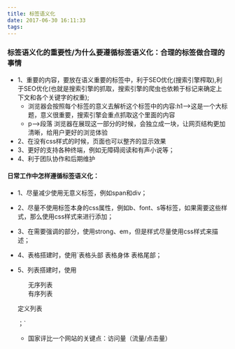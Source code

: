 ```yaml
---
title: 标签语义化
date: 2017-06-30 16:11:33
tags:
---
```


### 标签语义化的重要性/为什么要遵循标签语义化：合理的标签做合理的事情
- 1、重要的内容，要放在语义重要的标签中，利于SEO优化(搜索引擎榨取),利于SEO优化(也就是搜索引擎的抓取，搜索引擎的爬虫也依赖于标记来确定上下文和各个关键字的权重);
    - 浏览器会按照每个标签的意义去解析这个标签中的内容:h1-->这是一个大标题，意义很重要，搜索引擎会重点抓取这个里面的内容
    - p-->段落 浏览器在展现这一部分的时候，会独立成一块，让网页结构更加清晰，给用户更好的浏览体验
- 2、在没有css样式的时候，页面也可以整齐的显示效果
- 3、更好的支持各种终端，例如无障碍阅读和有声小说等；
- 4、利于团队协作和后期维护

#### 日常工作中怎样遵循标签语义化：

- 1、尽量减少使用无意义标签，例如span和div；
- 2、尽量不使用标签本身的css属性，例如b、font、s等标签，如果需要这些样式，那么使用css样式来进行添加；
- 3、在需要强调的部分，使用strong、em，但是样式尽量使用css样式来描述；
- 4、表格搭建时，使用`<thead>表格头部</thead> <tbody>表格身体</tbody> <tfoot>表格尾部</tfoot>；
- 5、列表搭建时，使用<ul>无序列表</ul> <ol>有序列表</ol> <dl>定义列表</dl>；`

    - 国家评比一个网站的关键点：访问量（流量/点击量）

